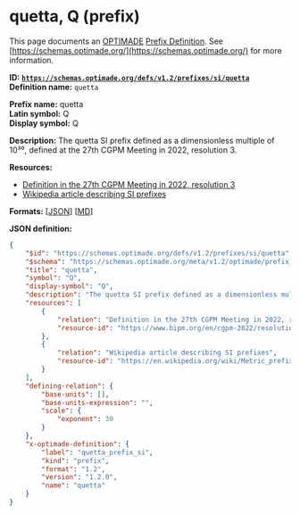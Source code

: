 # quetta, Q (prefix)

This page documents an [OPTIMADE](https://www.optimade.org/) [Prefix Definition](https://schemas.optimade.org/#definitions). See [https://schemas.optimade.org/](https://schemas.optimade.org/) for more information.

**ID: [`https://schemas.optimade.org/defs/v1.2/prefixes/si/quetta`](https://schemas.optimade.org/defs/v1.2/prefixes/si/quetta.md)**  
**Definition name:** `quetta`

**Prefix name:** quetta  
**Latin symbol:** Q  
**Display symbol:** Q  
  
**Description:** The quetta SI prefix defined as a dimensionless multiple of 10³⁰, defined at the 27th CGPM Meeting in 2022, resolution 3.



**Resources:**

- [Definition in the 27th CGPM Meeting in 2022, resolution 3](https://www.bipm.org/en/cgpm-2022/resolution-3)
- [Wikipedia article describing SI prefixes](https://en.wikipedia.org/wiki/Metric_prefix)


**Formats:** [[JSON](quetta.json)] [[MD](quetta.md)]

**JSON definition:**

``` json
{
    "$id": "https://schemas.optimade.org/defs/v1.2/prefixes/si/quetta",
    "$schema": "https://schemas.optimade.org/meta/v1.2/optimade/prefix_definition.json",
    "title": "quetta",
    "symbol": "Q",
    "display-symbol": "Q",
    "description": "The quetta SI prefix defined as a dimensionless multiple of 10\u00b3\u2070, defined at the 27th CGPM Meeting in 2022, resolution 3.",
    "resources": [
        {
            "relation": "Definition in the 27th CGPM Meeting in 2022, resolution 3",
            "resource-id": "https://www.bipm.org/en/cgpm-2022/resolution-3"
        },
        {
            "relation": "Wikipedia article describing SI prefixes",
            "resource-id": "https://en.wikipedia.org/wiki/Metric_prefix"
        }
    ],
    "defining-relation": {
        "base-units": [],
        "base-units-expression": "",
        "scale": {
            "exponent": 30
        }
    },
    "x-optimade-definition": {
        "label": "quetta_prefix_si",
        "kind": "prefix",
        "format": "1.2",
        "version": "1.2.0",
        "name": "quetta"
    }
}
```